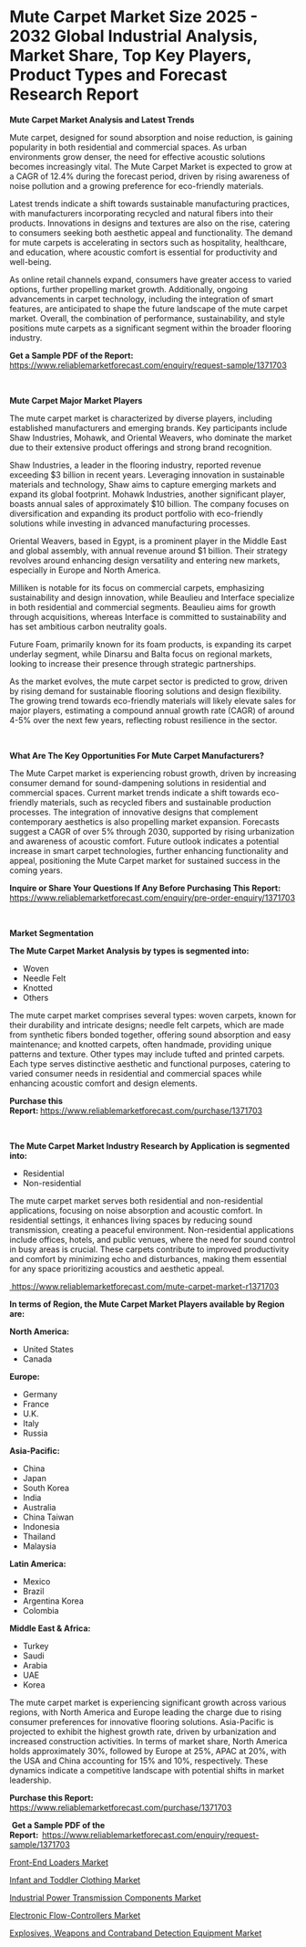 <p><h1>Mute Carpet Market Size 2025 - 2032 Global Industrial Analysis, Market Share, Top Key Players, Product Types and Forecast Research Report</h1></p><p><strong>Mute Carpet Market Analysis and Latest Trends</strong></p>
<p><p>Mute carpet, designed for sound absorption and noise reduction, is gaining popularity in both residential and commercial spaces. As urban environments grow denser, the need for effective acoustic solutions becomes increasingly vital. The Mute Carpet Market is expected to grow at a CAGR of 12.4% during the forecast period, driven by rising awareness of noise pollution and a growing preference for eco-friendly materials. </p><p>Latest trends indicate a shift towards sustainable manufacturing practices, with manufacturers incorporating recycled and natural fibers into their products. Innovations in designs and textures are also on the rise, catering to consumers seeking both aesthetic appeal and functionality. The demand for mute carpets is accelerating in sectors such as hospitality, healthcare, and education, where acoustic comfort is essential for productivity and well-being. </p><p>As online retail channels expand, consumers have greater access to varied options, further propelling market growth. Additionally, ongoing advancements in carpet technology, including the integration of smart features, are anticipated to shape the future landscape of the mute carpet market. Overall, the combination of performance, sustainability, and style positions mute carpets as a significant segment within the broader flooring industry.</p></p>
<p><strong>Get a Sample PDF of the Report:&nbsp;</strong> <a href="https://www.reliablemarketforecast.com/enquiry/request-sample/1371703?utm_campaign=1832&utm_medium=2&utm_source=Github&utm_content=ia&utm_term=22032025&utm_id=mute-carpet">https://www.reliablemarketforecast.com/enquiry/request-sample/1371703</a></p>
<p>&nbsp;</p>
<p><strong>Mute Carpet Major Market Players</strong></p>
<p><p>The mute carpet market is characterized by diverse players, including established manufacturers and emerging brands. Key participants include Shaw Industries, Mohawk, and Oriental Weavers, who dominate the market due to their extensive product offerings and strong brand recognition.</p><p>Shaw Industries, a leader in the flooring industry, reported revenue exceeding $3 billion in recent years. Leveraging innovation in sustainable materials and technology, Shaw aims to capture emerging markets and expand its global footprint. Mohawk Industries, another significant player, boasts annual sales of approximately $10 billion. The company focuses on diversification and expanding its product portfolio with eco-friendly solutions while investing in advanced manufacturing processes.</p><p>Oriental Weavers, based in Egypt, is a prominent player in the Middle East and global assembly, with annual revenue around $1 billion. Their strategy revolves around enhancing design versatility and entering new markets, especially in Europe and North America.</p><p>Milliken is notable for its focus on commercial carpets, emphasizing sustainability and design innovation, while Beaulieu and Interface specialize in both residential and commercial segments. Beaulieu aims for growth through acquisitions, whereas Interface is committed to sustainability and has set ambitious carbon neutrality goals.</p><p>Future Foam, primarily known for its foam products, is expanding its carpet underlay segment, while Dinarsu and Balta focus on regional markets, looking to increase their presence through strategic partnerships.</p><p>As the market evolves, the mute carpet sector is predicted to grow, driven by rising demand for sustainable flooring solutions and design flexibility. The growing trend towards eco-friendly materials will likely elevate sales for major players, estimating a compound annual growth rate (CAGR) of around 4-5% over the next few years, reflecting robust resilience in the sector.</p></p>
<p>&nbsp;</p>
<p><strong>What Are The Key Opportunities For Mute Carpet Manufacturers?</strong></p>
<p><p>The Mute Carpet market is experiencing robust growth, driven by increasing consumer demand for sound-dampening solutions in residential and commercial spaces. Current market trends indicate a shift towards eco-friendly materials, such as recycled fibers and sustainable production processes. The integration of innovative designs that complement contemporary aesthetics is also propelling market expansion. Forecasts suggest a CAGR of over 5% through 2030, supported by rising urbanization and awareness of acoustic comfort. Future outlook indicates a potential increase in smart carpet technologies, further enhancing functionality and appeal, positioning the Mute Carpet market for sustained success in the coming years.</p></p>
<p><strong>Inquire or Share Your Questions If Any Before Purchasing This Report:</strong> <a href="https://www.reliablemarketforecast.com/enquiry/pre-order-enquiry/1371703?utm_campaign=1832&utm_medium=2&utm_source=Github&utm_content=ia&utm_term=22032025&utm_id=mute-carpet">https://www.reliablemarketforecast.com/enquiry/pre-order-enquiry/1371703</a></p>
<p>&nbsp;</p>
<p><strong>Market Segmentation</strong></p>
<p><strong>The Mute Carpet Market Analysis by types is segmented into:</strong></p>
<p><ul><li>Woven</li><li>Needle Felt</li><li>Knotted</li><li>Others</li></ul></p>
<p><p>The mute carpet market comprises several types: woven carpets, known for their durability and intricate designs; needle felt carpets, which are made from synthetic fibers bonded together, offering sound absorption and easy maintenance; and knotted carpets, often handmade, providing unique patterns and texture. Other types may include tufted and printed carpets. Each type serves distinctive aesthetic and functional purposes, catering to varied consumer needs in residential and commercial spaces while enhancing acoustic comfort and design elements.</p></p>
<p><strong>Purchase this Report:&nbsp;</strong><a href="https://www.reliablemarketforecast.com/purchase/1371703?utm_campaign=1832&utm_medium=2&utm_source=Github&utm_content=ia&utm_term=22032025&utm_id=mute-carpet">https://www.reliablemarketforecast.com/purchase/1371703</a></p>
<p>&nbsp;</p>
<p><strong>The Mute Carpet Market Industry Research by Application is segmented into:</strong></p>
<p><ul><li>Residential</li><li>Non-residential</li></ul></p>
<p><p>The mute carpet market serves both residential and non-residential applications, focusing on noise absorption and acoustic comfort. In residential settings, it enhances living spaces by reducing sound transmission, creating a peaceful environment. Non-residential applications include offices, hotels, and public venues, where the need for sound control in busy areas is crucial. These carpets contribute to improved productivity and comfort by minimizing echo and disturbances, making them essential for any space prioritizing acoustics and aesthetic appeal.</p></p>
<p><a href="https://www.reliablemarketforecast.com/mute-carpet-market-r1371703?utm_campaign=1832&utm_medium=2&utm_source=Github&utm_content=ia&utm_term=22032025&utm_id=mute-carpet">&nbsp;https://www.reliablemarketforecast.com/mute-carpet-market-r1371703</a></p>
<p><strong>In terms of Region, the Mute Carpet Market Players available by Region are:</strong></p>
<p>
    <p> <strong> North America: </strong>
        <ul>
            <li>United States</li>
            <li>Canada</li>
        </ul>
        </p> 
    <p> <strong> Europe: </strong>
        <ul>
            <li>Germany</li>
            <li>France</li>
            <li>U.K.</li>
            <li>Italy</li>
            <li>Russia</li>
        </ul>
        </p> 
    <p> <strong> Asia-Pacific: </strong>
        <ul>
            <li>China</li>
            <li>Japan</li>
            <li>South Korea</li>
            <li>India</li>
            <li>Australia</li>
            <li>China Taiwan</li>
            <li>Indonesia</li>
            <li>Thailand</li>
            <li>Malaysia</li>
        </ul>
        </p> 
    <p> <strong> Latin America: </strong>
        <ul>
            <li>Mexico</li>
            <li>Brazil</li>
            <li>Argentina Korea</li>
            <li>Colombia</li>
        </ul>
        </p> 
    <p> <strong> Middle East & Africa: </strong>
        <ul>
            <li>Turkey</li>
            <li>Saudi</li>
            <li>Arabia</li>
            <li>UAE</li>
            <li>Korea</li>
        </ul>
    </p>
    </p>
<p><p>The mute carpet market is experiencing significant growth across various regions, with North America and Europe leading the charge due to rising consumer preferences for innovative flooring solutions. Asia-Pacific is projected to exhibit the highest growth rate, driven by urbanization and increased construction activities. In terms of market share, North America holds approximately 30%, followed by Europe at 25%, APAC at 20%, with the USA and China accounting for 15% and 10%, respectively. These dynamics indicate a competitive landscape with potential shifts in market leadership.</p></p>
<p><strong>Purchase this Report: </strong><a href="https://www.reliablemarketforecast.com/purchase/1371703?utm_campaign=1832&utm_medium=2&utm_source=Github&utm_content=ia&utm_term=22032025&utm_id=mute-carpet">https://www.reliablemarketforecast.com/purchase/1371703</a></p>
<p>&nbsp;<strong>Get a Sample PDF of the Report:&nbsp;&nbsp;</strong><a href="https://www.reliablemarketforecast.com/enquiry/request-sample/1371703?utm_campaign=1832&utm_medium=2&utm_source=Github&utm_content=ia&utm_term=22032025&utm_id=mute-carpet">https://www.reliablemarketforecast.com/enquiry/request-sample/1371703</a></p>
<p><strong></strong></p>
<p><p><a href="https://github.com/muskoaizahfi/Market-Research-Report-List-1/blob/main/front-end-loaders-market.md?utm_campaign=1832&utm_medium=2&utm_source=Github&utm_content=ia&utm_term=22032025&utm_id=mute-carpet">Front-End Loaders Market</a></p><p><a href="https://github.com/motosyuliq/Market-Research-Report-List-1/blob/main/infant-and-toddler-clothing-market.md?utm_campaign=1832&utm_medium=2&utm_source=Github&utm_content=ia&utm_term=22032025&utm_id=mute-carpet">Infant and Toddler Clothing Market</a></p><p><a href="https://github.com/spehnluenaru/Market-Research-Report-List-1/blob/main/industrial-power-transmission-components-market.md?utm_campaign=1832&utm_medium=2&utm_source=Github&utm_content=ia&utm_term=22032025&utm_id=mute-carpet">Industrial Power Transmission Components Market</a></p><p><a href="https://github.com/ryantindyaiz/Market-Research-Report-List-1/blob/main/electronic-flow-controllers-market.md?utm_campaign=1832&utm_medium=2&utm_source=Github&utm_content=ia&utm_term=22032025&utm_id=mute-carpet">Electronic Flow-Controllers Market</a></p><p><a href="https://github.com/thapabylers2/Market-Research-Report-List-1/blob/main/explosives-weapons-and-contraband-detection-equipment-market.md?utm_campaign=1832&utm_medium=2&utm_source=Github&utm_content=ia&utm_term=22032025&utm_id=mute-carpet">Explosives, Weapons and Contraband Detection Equipment Market</a></p></p>